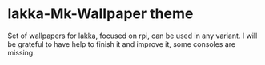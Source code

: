 # lakka-Mk-Wallpaper theme
Set of wallpapers for lakka, focused on rpi, can be used in any variant. I will be grateful to have help to finish it and improve it, some consoles are missing.
